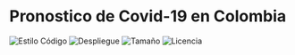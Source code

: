 # Pronostico de Covid-19 en Colombia

![Estilo Código](https://github.com/enflujo/colev-pronostico-covid19/actions/workflows/estilo-codigo.yml/badge.svg)
![Despliegue](https://github.com/enflujo/colev-pronostico-covid19/actions/workflows/despliegue.yml/badge.svg)
![Tamaño](https://img.shields.io/github/repo-size/enflujo/colev-pronostico-covid19?color=%235757f7&label=Tama%C3%B1o%20repo&logo=open-access&logoColor=white)
![Licencia](https://img.shields.io/github/license/enflujo/colev-pronostico-covid19?label=Licencia&logo=open-source-initiative&logoColor=white)
